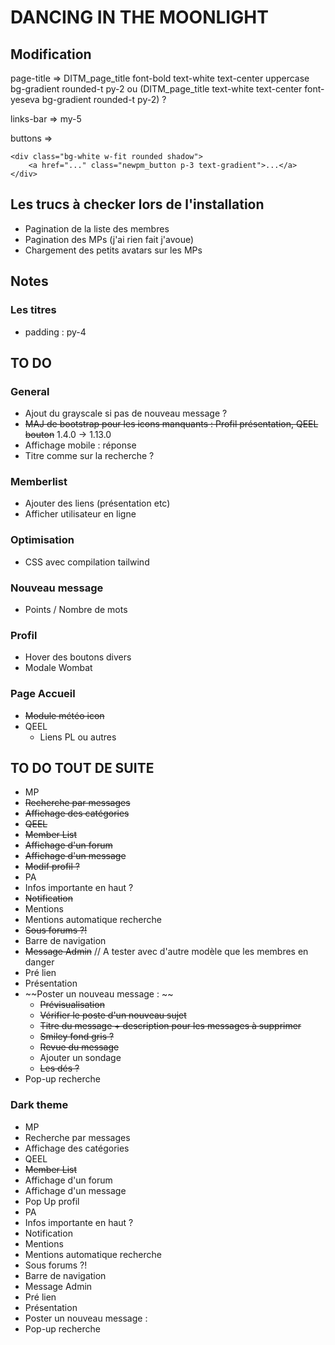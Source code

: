 # DANCING IN THE MOONLIGHT

## Modification
page-title => DITM_page_title font-bold text-white text-center uppercase bg-gradient rounded-t py-2
ou (DITM_page_title text-white text-center font-yeseva bg-gradient rounded-t py-2) ?

links-bar => my-5

buttons =>         
```
<div class="bg-white w-fit rounded shadow">
    <a href="..." class="newpm_button p-3 text-gradient">...</a>
</div>
```

## Les trucs à checker lors de l'installation
* Pagination de la liste des membres
* Pagination des MPs (j'ai rien fait j'avoue)
* Chargement des petits avatars sur les MPs

## Notes
### Les titres
* padding : py-4

## TO DO
### General
* Ajout du grayscale si pas de nouveau message ?
* ~~MAJ de bootstrap pour les icons manquants : Profil présentation, QEEL bouton~~ 1.4.0 -> 1.13.0
* Affichage mobile : réponse
* Titre comme sur la recherche ?
### Memberlist
* Ajouter des liens (présentation etc)
* Afficher utilisateur en ligne
### Optimisation
* CSS avec compilation tailwind 
### Nouveau message
* Points / Nombre de mots
### Profil
* Hover des boutons divers
* Modale Wombat
### Page Accueil
* ~~Module météo icon~~
* QEEL
    * Liens PL ou autres 

## TO DO TOUT DE SUITE
* MP
* ~~Recherche par messages~~
* ~~Affichage des catégories~~
* ~~QEEL~~
* ~~Member List~~
* ~~Affichage d'un forum~~
* ~~Affichage d'un message~~
* ~~Modif profil ?~~
* PA
* Infos importante en haut ?
* ~~Notification~~
* Mentions
* Mentions automatique recherche
* ~~Sous forums ?!~~
* Barre de navigation
* ~~Message Admin~~ // A tester avec d'autre modèle que les membres en danger 
* Pré lien
* Présentation
* ~~Poster un nouveau message : ~~
    * ~~Prévisualisation~~
    * ~~Vérifier le poste d'un nouveau sujet~~
    * ~~Titre du message + description pour les messages à supprimer~~
    * ~~Smiley fond gris ?~~
    * ~~Revue du message~~
    * Ajouter un sondage
    * ~~Les dés ?~~
* Pop-up recherche

### Dark theme
* MP
* Recherche par messages
* Affichage des catégories
* QEEL
* ~~Member List~~
* Affichage d'un forum
* Affichage d'un message
* Pop Up profil
* PA
* Infos importante en haut ?
* Notification
* Mentions
* Mentions automatique recherche
* Sous forums ?!
* Barre de navigation
* Message Admin
* Pré lien
* Présentation
* Poster un nouveau message :
* Pop-up recherche
